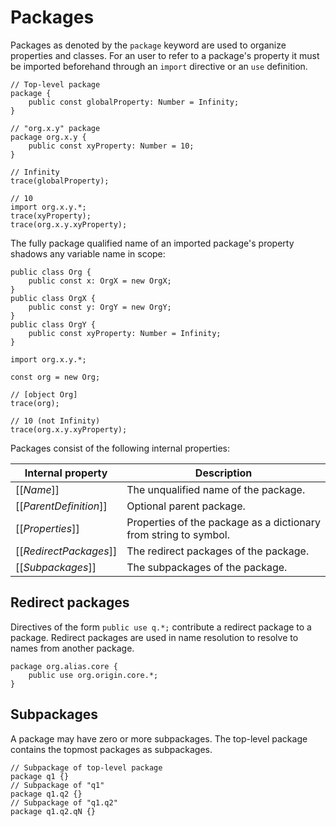 # Packages

Packages as denoted by the `package` keyword are used to organize properties and classes. For an user to refer to a package's property it must be imported beforehand through an `import` directive or an `use` definition.

```
// Top-level package
package {
    public const globalProperty: Number = Infinity;
}

// "org.x.y" package
package org.x.y {
    public const xyProperty: Number = 10;
}

// Infinity
trace(globalProperty);

// 10
import org.x.y.*;
trace(xyProperty);
trace(org.x.y.xyProperty);
```

The fully package qualified name of an imported package's property shadows any variable name in scope:

```
public class Org {
    public const x: OrgX = new OrgX;
}
public class OrgX {
    public const y: OrgY = new OrgY;
}
public class OrgY {
    public const xyProperty: Number = Infinity;
}

import org.x.y.*;

const org = new Org;

// [object Org]
trace(org);

// 10 (not Infinity)
trace(org.x.y.xyProperty);
```

Packages consist of the following internal properties:

| Internal property | Description |
| ----------------- | ----------- |
| \[\[*Name*\]\] | The unqualified name of the package. |
| \[\[*ParentDefinition*\]\] | Optional parent package. |
| \[\[*Properties*\]\] | Properties of the package as a dictionary from string to symbol. |
| \[\[*RedirectPackages*\]\] | The redirect packages of the package. |
| \[\[*Subpackages*\]\] | The subpackages of the package. |

## Redirect packages

Directives of the form `public use q.*;` contribute a redirect package to a package. Redirect packages are used in name resolution to resolve to names from another package.

```
package org.alias.core {
    public use org.origin.core.*;
}
```

## Subpackages

A package may have zero or more subpackages. The top-level package contains the topmost packages as subpackages.

```
// Subpackage of top-level package
package q1 {}
// Subpackage of "q1"
package q1.q2 {}
// Subpackage of "q1.q2"
package q1.q2.qN {}
```